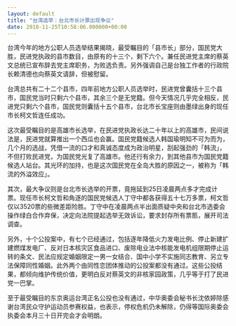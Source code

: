 ```yaml
---
layout: default
title: "台湾选举：台北市长计票出现争议"
date: 2018-11-25T10:58:06.000000+00:00
---
```


台湾今年的地方公职人员选举结果揭晓，最受瞩目的「县市长」部分，国民党大胜，民进党执政的县市数目，由原有的十三个，剩下六个。兼任民进党主席的蔡英文总统已宣布辞去党主席职务，为败选负责。另外强调自己是台独工作者的行政院长赖清德也向蔡英文请辞，但被慰留。

台湾总共有二十二个县市，四年前地方公职人员选举时，民进党曾囊括十三个县市，国民党当时只剩六个县市，其余三个是无党籍。但今天情况几乎完全相反，民进党只剩六个县市，国民党则囊括十五个县市，台北市长宝座则由墨绿出身的现任市长柯文哲连任成功。

这次最受瞩目的是高雄市长选举，在民进党执政长达二十年以上的高雄市，民间说法是，民进党就算推出一个西瓜也会赢。国民党籍候选人韩国瑜明知不可为而为，几个月的选战，凭借一流的口才和真诚态度成为政治明星，刮起强劲的「韩流」，不但打败民进党，为国民党光复了高雄市。他还行有余力，到其他县市为国民党籍候选人站台。其光环的加持，也是这次国民党在全岛大胜的原因之一，被称为「韩流的外溢效应」。

其次，最大争议则是台北市长选举的开票，竟拖延到25日凌晨两点多才完成计票。现任市长柯文哲和角逐的国民党候选人丁守中都各获得五十七万多票，柯文哲仅以3520票的些微差距险胜。丁守中在凌晨两点半出面质疑中央和台北市选委会操作绿白合作弃保，决定向法院提起选举无效诉讼，要求封存所有票匦，展开司法调查。

另外，十个公投案中，有七个已经通过，包括逐年降低火力发电比例、停止新建扩建燃煤发电厂、反对日本核灾区食品进口、废除电业法中核能发电机组限期停止运转的条文、民法应规定婚姻限定一男一女结合、国中小学不实施同志教育、另立专法保障同性婚姻。此外两个由同性恋团体推动的公投案都没有通过。这些公投结果，都倾向维护传统价值，更明白反对蔡英文的非核家园政策，几乎等于打了民进党一巴掌。

至于最受瞩目的东京奥运台湾正名公投也没有通过，中华奥委会秘书长沈依婷除感谢台湾民众守护运动员参赛权益，也表示，停权危机仍未解除，仍得等国际奥委会执委会本月三十日开完会才会明朗。

